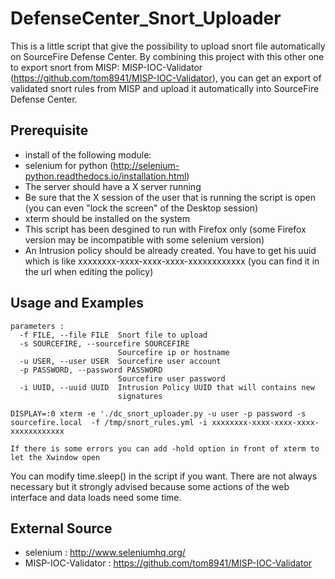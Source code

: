 # DefenseCenter_Snort_Uploader

This is a little script that give the possibility to upload snort file automatically on SourceFire Defense Center.
By combining this project with this other one to export snort from MISP: MISP-IOC-Validator (https://github.com/tom8941/MISP-IOC-Validator),
you can get an export of validated snort rules from MISP and upload it automatically into SourceFire Defense Center.

## Prerequisite

- install of the following module:
 - selenium for python (http://selenium-python.readthedocs.io/installation.html)
- The server should have a X server running
- Be sure that the X session of the user that is running the script is open (you can even "lock the screen" of the Desktop session)
- xterm should be installed on the system
- This script has been desgined to run with Firefox only (some Firefox version may be incompatible with some selenium version)
- An Intrusion policy should be already created. You have to get his uuid which is like xxxxxxxx-xxxx-xxxx-xxxx-xxxxxxxxxxxx (you can find it in the url when editing the policy)

## Usage and Examples

```
parameters : 
  -f FILE, --file FILE  Snort file to upload
  -s SOURCEFIRE, --sourcefire SOURCEFIRE
                        Sourcefire ip or hostname
  -u USER, --user USER  Sourcefire user account
  -p PASSWORD, --password PASSWORD
                        Sourcefire user password
  -i UUID, --uuid UUID  Intrusion Policy UUID that will contains new
                        signatures

DISPLAY=:0 xterm -e './dc_snort_uploader.py -u user -p password -s sourcefire.local  -f /tmp/snort_rules.yml -i xxxxxxxx-xxxx-xxxx-xxxx-xxxxxxxxxxxx

If there is some errors you can add -hold option in front of xterm to let the Xwindow open
```

You can modify time.sleep() in the script if you want.
There are not always necessary but it strongly advised because some actions of the web interface and data loads need some time.

## External Source
 
- selenium : http://www.seleniumhq.org/
- MISP-IOC-Validator : https://github.com/tom8941/MISP-IOC-Validator
